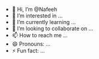 - 👋 Hi, I’m @Nafeeh
- 👀 I’m interested in ...
- 🌱 I’m currently learning ...
- 💞️ I’m looking to collaborate on ...
- 📫 How to reach me ...
- 😄 Pronouns: ...
- ⚡ Fun fact: ...

<!---
Nafeeh/Nafeeh is a ✨ special ✨ repository because its `README.md` (this file) appears on your GitHub profile.
You can click the Preview link to take a look at your changes.
--->
